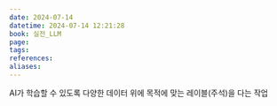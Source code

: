 ```yaml
---
date: 2024-07-14
datetime: 2024-07-14 12:21:28
book: 실전_LLM
page: 
tags: 
references: 
aliases:
---
```

AI가 학습할 수 있도록 다양한 데이터 위에 목적에 맞는 레이블(주석)을 다는 작업